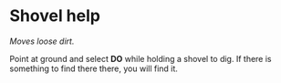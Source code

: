 # Shovel help

*Moves loose dirt.*

Point at ground and select **DO** while holding a shovel to dig. If there is something to find there there, you will find it.
